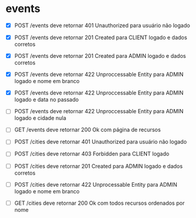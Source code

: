 # events

- [x] POST /events deve retornar 401 Unauthorized para usuário não logado

- [x] POST /events deve retornar 201 Created para CLIENT logado e dados corretos

- [x] POST /events deve retornar 201 Created para ADMIN logado e dados corretos

- [x] POST /events deve retornar 422 Unproccessable Entity para ADMIN logado e nome em branco

- [x] POST /events deve retornar 422 Unproccessable Entity para ADMIN logado e data no passado

- [ ] POST /events deve retornar 422 Unproccessable Entity para ADMIN logado e cidade nula

- [ ] GET /events deve retornar 200 Ok com página de recursos

- [ ] POST /cities deve retornar 401 Unauthorized para usuário não logado

- [ ] POST /cities deve retornar 403 Forbidden para CLIENT logado

- [ ] POST /cities deve retornar 201 Created para ADMIN logado e dados corretos

- [ ] POST /cities deve retornar 422 Unprocessable Entity para ADMIN logado e nome em branco

- [ ] GET /cities deve retornar 200 Ok com todos recursos ordenados por nome